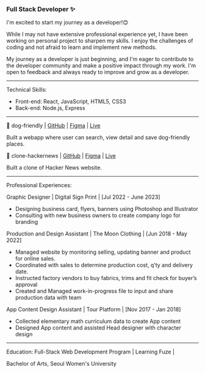 ### Full Stack Developer ✨
I'm excited to start my journey as a developer!😊

While I may not have extensive professional experience yet, I have been working on personal project to sharpen my skills. I enjoy the challenges of coding and not afraid to learn and implement new methods.

My journey as a developer is just beginning, and I'm eager to contribute to the developer community and make a positive impact through my work. I'm open to feedback and always ready to improve and grow as a developer.

---

Technical Skills:

- Front-end: React, JavaScript, HTML5, CSS3
- Back-end: Node.js, Express

---

🔸 dog-friendly | [GitHub](https://github.com/gyuli-zoeykim/dog-friendly) | [Figma](https://www.figma.com/file/1AjhvXajgU3jWRjsQQBw9C/Gyuli-Kim---Final-Project?type=design&node-id=1%3A3&mode=design&t=K18sViL8k7hP4OWh-1) | [Live](https://dog-friendly.gyulizoeykim.com/)

Built a webapp where user can search, view detail and save dog-friendly places.

🔸 clone-hackernews | [GitHub](https://github.com/gyuli-zoeykim/clone-hackernews) | [Figma](https://www.figma.com/file/XARrsdqScnFAbIy6mqT3gf/Gyuli-Kim---clone-HackerNews?type=design&node-id=10672-3&mode=design&t=n0hevOL8O03GnXu5-0) | [Live](https://gyulizoeykimwork.com/)

Built a clone of Hacker News website.

---

Professional Experiences:

Graphic Designer | Digital Sign Print | [Jul 2022 - June 2023]

- Designing business card, flyers, banners using Photoshop and Illustrator
- Consulting with new business owners to create company logo for branding

Production and Design Assistant | The Moon Clothing | [Jun 2018 - May 2022]

- Managed website by monitoring selling, updating banner and product for online sales.
- Coordinated with sales to determine production cost, q’ty and delivery date.
- Instructed factory vendors to buy fabrics, trims and fit check for buyer’s approval
- Created and Managed work-in-progress file to input and share production data with team

App Content Design Assistant | Tour Platform | [Nov 2017 - Jan 2018]

- Collected elementary math curriculum data to create App content
- Designed App content and assisted Head designer with character design

---

Education:
Full-Stack Web Development Program | Learning Fuze |

Bachelor of Arts, Seoul Women's University
